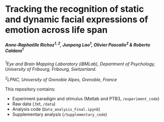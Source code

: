 # Tracking the recognition of static and dynamic facial expressions of emotion across life span

##### Anne-Raphaëlle Richoz<sup>1, 2</sup>, Junpeng Lao<sup>1</sup>, Olivier Pascalis<sup>2</sup> & Roberto Caldara<sup>1</sup>

_<sup>1</sup>Eye and Brain Mapping Laboratory (iBMLab), Department of Psychology, University of Fribourg, Fribourg, Switzerland._

_<sup>2</sup>LPNC, University of Grenoble Alpes, Grenoble, France_



This repository contains:
* Experiment paradigm and stimulus (Matlab and PTB3, `/experiment_code`)
* Raw data (.txt, `/data`)
* Analysis code (`Data_analysis_Final.ipynb`)
* Supplementary analysis (`/Supplementary_code`)
